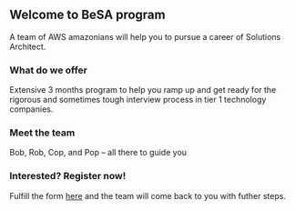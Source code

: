 ## Welcome to BeSA program

A team of AWS amazonians will help you to pursue a career of Solutions Architect.

### What do we offer

Extensive 3 months program to help you ramp up and get ready for the rigorous and sometimes tough interview process in tier 1 technology companies.

### Meet the team

Bob, Rob, Cop, and Pop – all there to guide you

### Interested? Register now!

Fulfill the form [here](https://docs.github.com/categories/github-pages-basics/) and the team will come back to you with futher steps.

